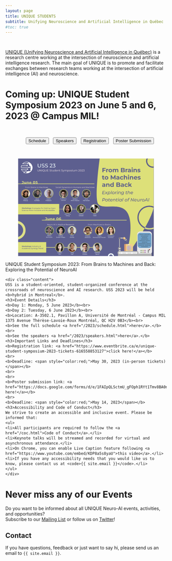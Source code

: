 ```yaml
---
layout: page
title: UNIQUE STUDENTS
subtitle: Unifying Neuroscience and Artificial Intelligence in Québec
#toc: true
---
```


<br>

[UNIQUE (Unifying Neuroscience and Artificial Intelligence in Québec)](https://sites.google.com/view/unique-neuro-ai) is a research centre working at the intersection of neuroscience and artificial intelligence research. The main goal of UNIQUE is to promote and facilitate exchanges between research teams working at the intersection of artificial intelligence (AI) and
neuroscience.

# Coming up: UNIQUE Student Symposium 2023 on June 5 and 6, 2023 @ Campus MIL!

<style>
.inlinelist ul {
  display: inline;
  list-style: none;
}

.inlinelist li {
  display: inline;
  padding: 3px 5px 3px 5px
}

@media only screen and (max-width: 665px) {
  .inlinelist ul {
    display: block;
    list-style: none;
  }

  .inlinelist li {
    display: block;
    padding: none;
  }
}
</style>
<br>
<center>
<ul class="inlinelist"><li class="inlinelist"><a href="/2023/schedule.html"><button class="button is-primary">Schedule</button></a></li>  <li class="inlinelist"><a href="/2023/speakers.html"><button class="button is-primary">Speakers</button></a></li>  <li class="inlinelist"><a href="https://www.eventbrite.ca/e/unique-student-symposium-2023-tickets-616558853127"><button class="button is-primary">Registration</button></a></li>  <li class="inlinelist"><a href="https://docs.google.com/forms/d/e/1FAIpQLSctmU_gFOph1RYt1Tmv8BA0nUTaPnbgO0SJlvYxnKIgKZv4Rg/viewform"><button class="button is-primary">Poster Submission</button></a></li></ul>
</center>
<br>

<div class="card">
<div class="card-image">
    <figure class="image is-5by2">
    <img src="/assets/img/USS2023/speaker_banner.png" alt="USS 2023">
    </figure>
</div>
<div class="card-content">
    <div class="media">
    <div class="media-content">
        <p class="title is-4">UNIQUE Student Symposium 2023: From Brains to Machines and Back: Exploring the Potential of NeuroAI</p>
    </div>
    </div>

    <div class="content">
    USS is a student-oriented, student-organized conference at the crossroads of neuroscience and AI research. USS 2023 will be held <b>hybrid in Montreal</b>.
    <h3>Event Details</h3>
    <b>Day 1: Monday, 5 June 2023</b><br>
    <b>Day 2: Tuesday, 6 June 2023</b><br>
    <b>Location: A-3502.1, Pavillon A, Université de Montréal - Campus MIL 1375 Avenue Thérèse-Lavoie-Roux Montréal, QC H2V 0B3</b><br>
    <b>See the full schedule <a href="/2023/schedule.html">here</a>.</b><br>
    <b>See the speakers <a href="/2023/speakers.html">here</a>.</b>
    <h3>Important Links and Deadlines</h3>
    <b>Registration link: <a href="https://www.eventbrite.ca/e/unique-student-symposium-2023-tickets-616558853127">click here!</a></b>
    <br>
    <b>Deadline: <span style="color:red;">May 30, 2023 (in-person tickets)</span></b>
    <br>
    <br>
    <b>Poster submission link: <a href="https://docs.google.com/forms/d/e/1FAIpQLSctmU_gFOph1RYt1Tmv8BA0nUTaPnbgO0SJlvYxnKIgKZv4Rg/viewform">click here!</a></b>
    <br>
    <b>Deadline: <span style="color:red;">May 14, 2023</span></b>
    <h3>Accessibility and Code of Conduct</h3>
    We strive to create an accessible and inclusive event. Please be informed that:
    <ul>
    <li>All participants are required to follow the <a href="/coc.html">Code of Conduct</a>.</li>
    <li>Keynote talks will be streamed and recorded for virtual and asynchronous attendance.</li>
    <li>On Chrome, you can enable Live Caption feature following <a href="https://www.youtube.com/embed/KDP8a5s8yaU">this video</a>.</li>
    <li>If you have any accessibility needs that you would like us to know, please contact us at <code>{{ site.email }}</code>.</li>
    </ul>
    </div>
</div>
</div>

# Never miss any of our Events

Do you want to be informed about all UNIQUE Neuro-AI events, activities, and opportunities?
<br>
Subscribe to our [Mailing List](https://docs.google.com/forms/d/e/1FAIpQLSc4zY0T3-Y0XRSt4JbWza8eEUjqH9SVERaXyZwzOrcvEdp2bA/viewform) or follow us on [Twitter](https://twitter.com/ai_unique)!

## Contact

If you have questions, feedback or just want to say hi, please send us an email to `{{ site.email }}`.

